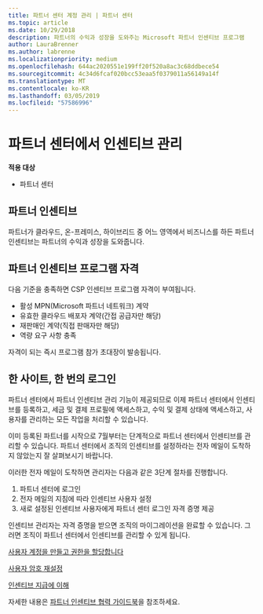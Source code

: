 ```yaml
---
title: 파트너 센터 계정 관리 | 파트너 센터
ms.topic: article
ms.date: 10/29/2018
description: 파트너의 수익과 성장을 도와주는 Microsoft 파트너 인센티브 프로그램
author: LauraBrenner
ms.author: labrenne
ms.localizationpriority: medium
ms.openlocfilehash: 644ac2020551e199ff20f520a8ac3c68ddbece54
ms.sourcegitcommit: 4c34d6fcaf020bcc53eaa5f0379011a56149a14f
ms.translationtype: MT
ms.contentlocale: ko-KR
ms.lasthandoff: 03/05/2019
ms.locfileid: "57586996"
---
```

# <a name="manage-your-incentives-in-partner-center"></a>파트너 센터에서 인센티브 관리 

**적용 대상**

-  파트너 센터

## <a name="partner-incentives"></a>파트너 인센티브 

파트너가 클라우드, 온-프레미스, 하이브리드 중 어느 영역에서 비즈니스를 하든 파트너 인센티브는 파트너의 수익과 성장을 도와줍니다.

## <a name="qualify-for-the-partner-incentives-program"></a>파트너 인센티브 프로그램 자격

다음 기준을 충족하면 CSP 인센티브 프로그램 자격이 부여됩니다.

-   활성 MPN(Microsoft 파트너 네트워크) 계약 
-   유효한 클라우드 배포자 계약(간접 공급자만 해당)
-   재판매인 계약(직접 판매자만 해당)
-   역량 요구 사항 충족

자격이 되는 즉시 프로그램 참가 초대장이 발송됩니다.

## <a name="one-site-one-sign-in"></a>한 사이트, 한 번의 로그인

파트너 센터에서 파트너 인센티브 관리 기능이 제공되므로 이제 파트너 센터에서 인센티브를 등록하고, 세금 및 결제 프로필에 액세스하고, 수익 및 결제 상태에 액세스하고, 사용자를 관리하는 모든 작업을 처리할 수 있습니다. 

이미 등록된 파트너를 시작으로 7월부터는 단계적으로 파트너 센터에서 인센티브를 관리할 수 있습니다. 파트너 센터에서 조직의 인센티브를 설정하라는 전자 메일이 도착하지 않았는지 잘 살펴보시기 바랍니다. 

이러한 전자 메일이 도착하면 관리자는 다음과 같은 3단계 절차를 진행합니다.

1.  파트너 센터에 로그인 
2.  전자 메일의 지침에 따라 인센티브 사용자 설정 
3.  새로 설정된 인센티브 사용자에게 파트너 센터 로그인 자격 증명 제공

인센티브 관리자는 자격 증명을 받으면 조직의 마이그레이션을 완료할 수 있습니다. 그러면 조직이 파트너 센터에서 인센티브를 관리할 수 있게 됩니다.


[사용자 계정을 만들고 권한을 할당합니다](create-user-accounts-and-set-permissions.md)

[사용자 암호 재설정](reset-a-user-password.md)

[인센티브 지급에 이해](understand-incentive-payouts.md)

자세한 내용은 [파트너 인센티브 협력 가이드북](https://assets.microsoft.com/coop-guidebook.pdf)을 참조하세요.
